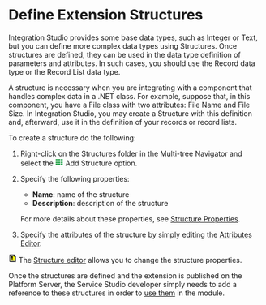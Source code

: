 # Define Extension Structures

Integration Studio provides some base data types, such as Integer or Text, but you can define more complex data types using Structures. Once structures are defined, they can be used in the data type definition of parameters and attributes. In such cases, you should use the Record data type or the Record List data type.

A structure is necessary when you are integrating with a component that handles complex data in a .NET class. For example, suppose that, in this component, you have a File class with two attributes: File Name and File Size. In Integration Studio, you may create a Structure with this definition and, afterward, use it in the definition of your records or record lists.  

To create a structure do the following:

1. Right-click on the Structures folder in the Multi-tree Navigator and select the ![](images/structure.gif) Add Structure option.

1. Specify the following properties:

    * **Name**: name of the structure
    * **Description**: description of the structure

    For more details about these properties, see [Structure Properties](<../../../ref/integration-studio/element-property/structure.md>).

1. Specify the attributes of the structure by simply editing the [Attributes Editor](<../../../ref/integration-studio/editor/attributes.md>).


![](images/tip.gif) The [Structure editor](<../../../ref/integration-studio/editor/structure.md>) allows you to change the structure properties.

Once the structures are defined and the extension is published on the Platform Server, the Service Studio developer simply needs to add a reference to these structures in order to [use them](<../extension-life-cycle/extension-use.md>) in the module. 
